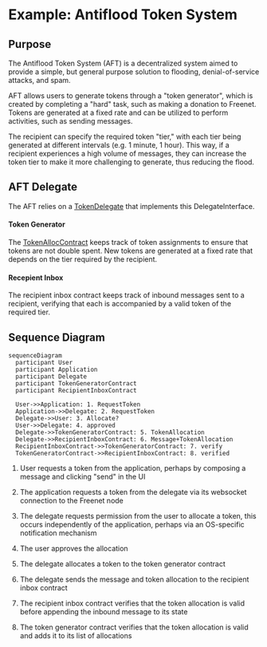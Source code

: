 # Example: Antiflood Token System

## Purpose

The Antiflood Token System (AFT) is a decentralized system aimed to provide a
simple, but general purpose solution to flooding, denial-of-service attacks,
and spam.

AFT allows users to generate tokens through a "token generator", which is
created by completing a "hard" task, such as making a donation to Freenet.
Tokens are generated at a fixed rate and can be utilized to perform activities,
such as sending messages.

The recipient can specify the required token "tier," with each tier being
generated at different intervals (e.g. 1 minute, 1 hour). This way, if a
recipient experiences a high volume of messages, they can increase the token
tier to make it more challenging to generate, thus reducing the flood.

## AFT Delegate

The AFT relies on a
[TokenDelegate](https://github.com/freenet/freenet-core/blob/f1c8075e173f171c17ffa8d08803b2c9aea4ddf3/modules/antiflood-tokens/components/token-generator/src/lib.rs#L17)
that implements this DelegateInterface.

#### Token Generator

The
[TokenAllocContract](https://github.com/freenet/freenet-core/blob/f1c8075e173f171c17ffa8d08803b2c9aea4ddf3/modules/antiflood-tokens/contracts/token-allocation-record/src/lib.rs#L10)
keeps track of token assignments to ensure that tokens are not double spent.
New tokens are generated at a fixed rate that depends on the tier required by
the recipient.

#### Recepient Inbox

The recipient inbox contract keeps track of inbound messages sent to a
recipient, verifying that each is accompanied by a valid token of the required
tier.

## Sequence Diagram

```mermaid
sequenceDiagram
  participant User
  participant Application
  participant Delegate
  participant TokenGeneratorContract
  participant RecipientInboxContract

  User->>Application: 1. RequestToken
  Application->>Delegate: 2. RequestToken
  Delegate->>User: 3. Allocate?
  User->>Delegate: 4. approved
  Delegate->>TokenGeneratorContract: 5. TokenAllocation
  Delegate->>RecipientInboxContract: 6. Message+TokenAllocation
  RecipientInboxContract->>TokenGeneratorContract: 7. verify
  TokenGeneratorContract->>RecipientInboxContract: 8. verified
```

1. User requests a token from the application, perhaps by composing a message
   and clicking "send" in the UI

2. The application requests a token from the delegate via its websocket
   connection to the Freenet node

3. The delegate requests permission from the user to allocate a token, this
   occurs independently of the application, perhaps via an OS-specific
   notification mechanism

4. The user approves the allocation

5. The delegate allocates a token to the token generator contract

6. The delegate sends the message and token allocation to the recipient inbox
   contract

7. The recipient inbox contract verifies that the token allocation is valid
   before appending the inbound message to its state

8. The token generator contract verifies that the token allocation is valid and
   adds it to its list of allocations
